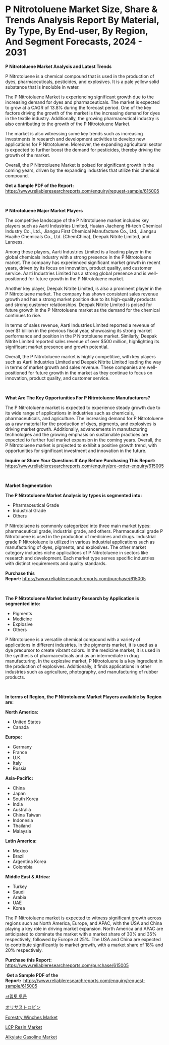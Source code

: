 <p><h1>P Nitrotoluene Market Size, Share & Trends Analysis Report By Material, By Type, By End-user, By Region, And Segment Forecasts, 2024 - 2031</h1></p><p><strong>P Nitrotoluene Market Analysis and Latest Trends</strong></p>
<p><p>P Nitrotoluene is a chemical compound that is used in the production of dyes, pharmaceuticals, pesticides, and explosives. It is a pale yellow solid substance that is insoluble in water.</p><p>The P Nitrotoluene Market is experiencing significant growth due to the increasing demand for dyes and pharmaceuticals. The market is expected to grow at a CAGR of 13.8% during the forecast period. One of the key factors driving the growth of the market is the increasing demand for dyes in the textile industry. Additionally, the growing pharmaceutical industry is also contributing to the growth of the P Nitrotoluene Market.</p><p>The market is also witnessing some key trends such as increasing investments in research and development activities to develop new applications for P Nitrotoluene. Moreover, the expanding agricultural sector is expected to further boost the demand for pesticides, thereby driving the growth of the market.</p><p>Overall, the P Nitrotoluene Market is poised for significant growth in the coming years, driven by the expanding industries that utilize this chemical compound.</p></p>
<p><strong>Get a Sample PDF of the Report:&nbsp;</strong> <a href="https://www.reliableresearchreports.com/enquiry/request-sample/615005">https://www.reliableresearchreports.com/enquiry/request-sample/615005</a></p>
<p>&nbsp;</p>
<p><strong>P Nitrotoluene Major Market Players</strong></p>
<p><p>The competitive landscape of the P Nitrotoluene market includes key players such as Aarti Industries Limited, Huaian Jiacheng Hi-tech Chemical Industry Co., Ltd., Jiangsu First Chemical Manufacture Co., Ltd., Jiangsu Huaihe Chemicals Co., Ltd. (ChemChina), Deepak Nitrite Limited, and Lanxess. </p><p>Among these players, Aarti Industries Limited is a leading player in the global chemicals industry with a strong presence in the P Nitrotoluene market. The company has experienced significant market growth in recent years, driven by its focus on innovation, product quality, and customer service. Aarti Industries Limited has a strong global presence and is well-positioned for future growth in the P Nitrotoluene market.</p><p>Another key player, Deepak Nitrite Limited, is also a prominent player in the P Nitrotoluene market. The company has shown consistent sales revenue growth and has a strong market position due to its high-quality products and strong customer relationships. Deepak Nitrite Limited is poised for future growth in the P Nitrotoluene market as the demand for the chemical continues to rise.</p><p>In terms of sales revenue, Aarti Industries Limited reported a revenue of over $1 billion in the previous fiscal year, showcasing its strong market performance and position in the P Nitrotoluene market. Similarly, Deepak Nitrite Limited reported sales revenue of over $500 million, highlighting its significant market presence and growth potential.</p><p>Overall, the P Nitrotoluene market is highly competitive, with key players such as Aarti Industries Limited and Deepak Nitrite Limited leading the way in terms of market growth and sales revenue. These companies are well-positioned for future growth in the market as they continue to focus on innovation, product quality, and customer service.</p></p>
<p>&nbsp;</p>
<p><strong>What Are The Key Opportunities For P Nitrotoluene Manufacturers?</strong></p>
<p><p>The P Nitrotoluene market is expected to experience steady growth due to its wide range of applications in industries such as chemicals, pharmaceuticals, and agriculture. The increasing demand for P Nitrotoluene as a raw material for the production of dyes, pigments, and explosives is driving market growth. Additionally, advancements in manufacturing technologies and the growing emphasis on sustainable practices are expected to further fuel market expansion in the coming years. Overall, the P Nitrotoluene market is projected to exhibit a positive growth trend, with opportunities for significant investment and innovation in the future.</p></p>
<p><strong>Inquire or Share Your Questions If Any Before Purchasing This Report:</strong> <a href="https://www.reliableresearchreports.com/enquiry/pre-order-enquiry/615005">https://www.reliableresearchreports.com/enquiry/pre-order-enquiry/615005</a></p>
<p>&nbsp;</p>
<p><strong>Market Segmentation</strong></p>
<p><strong>The P Nitrotoluene Market Analysis by types is segmented into:</strong></p>
<p><ul><li>Pharmaceutical Grade</li><li>Industrial Grade</li><li>Others</li></ul></p>
<p><p>P Nitrotoluene is commonly categorized into three main market types: pharmaceutical grade, industrial grade, and others. Pharmaceutical grade P Nitrotoluene is used in the production of medicines and drugs. Industrial grade P Nitrotoluene is utilized in various industrial applications such as manufacturing of dyes, pigments, and explosives. The other market category includes niche applications of P Nitrotoluene in sectors like research and development. Each market type serves specific industries with distinct requirements and quality standards.</p></p>
<p><strong>Purchase this Report:&nbsp;</strong><a href="https://www.reliableresearchreports.com/purchase/615005">https://www.reliableresearchreports.com/purchase/615005</a></p>
<p>&nbsp;</p>
<p><strong>The P Nitrotoluene Market Industry Research by Application is segmented into:</strong></p>
<p><ul><li>Pigments</li><li>Medicine</li><li>Explosive</li><li>Others</li></ul></p>
<p><p>P Nitrotoluene is a versatile chemical compound with a variety of applications in different industries. In the pigments market, it is used as a dye precursor to create vibrant colors. In the medicine market, it is used in the synthesis of pharmaceuticals and as an intermediate in drug manufacturing. In the explosive market, P Nitrotoluene is a key ingredient in the production of explosives. Additionally, it finds applications in other industries such as agriculture, photography, and manufacturing of rubber products.</p></p>
<p>&nbsp;</p>
<p><strong>In terms of Region, the P Nitrotoluene Market Players available by Region are:</strong></p>
<p>
    <p> <strong> North America: </strong>
        <ul>
            <li>United States</li>
            <li>Canada</li>
        </ul>
        </p> 
    <p> <strong> Europe: </strong>
        <ul>
            <li>Germany</li>
            <li>France</li>
            <li>U.K.</li>
            <li>Italy</li>
            <li>Russia</li>
        </ul>
        </p> 
    <p> <strong> Asia-Pacific: </strong>
        <ul>
            <li>China</li>
            <li>Japan</li>
            <li>South Korea</li>
            <li>India</li>
            <li>Australia</li>
            <li>China Taiwan</li>
            <li>Indonesia</li>
            <li>Thailand</li>
            <li>Malaysia</li>
        </ul>
        </p> 
    <p> <strong> Latin America: </strong>
        <ul>
            <li>Mexico</li>
            <li>Brazil</li>
            <li>Argentina Korea</li>
            <li>Colombia</li>
        </ul>
        </p> 
    <p> <strong> Middle East & Africa: </strong>
        <ul>
            <li>Turkey</li>
            <li>Saudi</li>
            <li>Arabia</li>
            <li>UAE</li>
            <li>Korea</li>
        </ul>
    </p>
    </p>
<p><p>The P Nitrotoluene market is expected to witness significant growth across regions such as North America, Europe, and APAC, with the USA and China playing a key role in driving market expansion. North America and APAC are anticipated to dominate the market with a market share of 30% and 35% respectively, followed by Europe at 25%. The USA and China are expected to contribute significantly to market growth, with a market share of 18% and 20% respectively.</p></p>
<p><strong>Purchase this Report: </strong><a href="https://www.reliableresearchreports.com/purchase/615005">https://www.reliableresearchreports.com/purchase/615005</a></p>
<p>&nbsp;<strong>Get a Sample PDF of the Report:&nbsp;&nbsp;</strong><a href="https://www.reliableresearchreports.com/enquiry/request-sample/615005">https://www.reliableresearchreports.com/enquiry/request-sample/615005</a></p>
<p><strong></strong></p>
<p><p><a href="https://medium.com/@zolajenkins98/%EC%95%94%ED%98%B8%ED%99%94-%ED%86%A0%ED%81%B0-%EC%8B%9C%EC%9E%A5-2031%EB%85%84%EA%B9%8C%EC%A7%80%EC%9D%98-%EB%8F%99%ED%96%A5-%EC%98%88%EC%B8%A1-%EB%B0%8F-%EA%B2%BD%EC%9F%81-%EB%B6%84%EC%84%9D-ca9769cb1927">크립토 토큰</a></p><p><a href="https://github.com/xnljig2898992/Market-Research-Report-List-1/blob/main/3144162191131.md">オリサストロビン</a></p><p><a href="https://issuu.com/reportprime-2/docs/forestry-winches-market-size-2030.pptx">Forestry Winches Market</a></p><p><a href="https://github.com/jhcraigie/Market-Research-Report-List-2/blob/main/lcp-resin-market.md">LCP Resin Market</a></p><p><a href="https://github.com/PeterParrish5/Market-Research-Report-List-3/blob/main/alkylate-gasoline-market.md">Alkylate Gasoline Market</a></p></p>